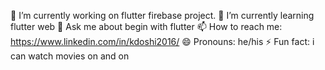 🔭 I’m currently working on flutter firebase project.
🌱 I’m currently learning flutter web
💬 Ask me about begin with flutter
📫 How to reach me: https://www.linkedin.com/in/kdoshi2016/
😄 Pronouns: he/his
⚡ Fun fact: i can watch movies on and on

<!---
krunaldoshi2019/krunaldoshi2019 is a ✨ special ✨ repository because its `README.md` (this file) appears on your GitHub profile.
You can click the Preview link to take a look at your changes.
--->
